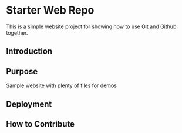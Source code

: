 # Starter Web Repo

This is a simple website project for showing how to use Git and Github together. 

## Introduction

## Purpose

Sample website with plenty of files for demos

## Deployment

## How to Contribute
